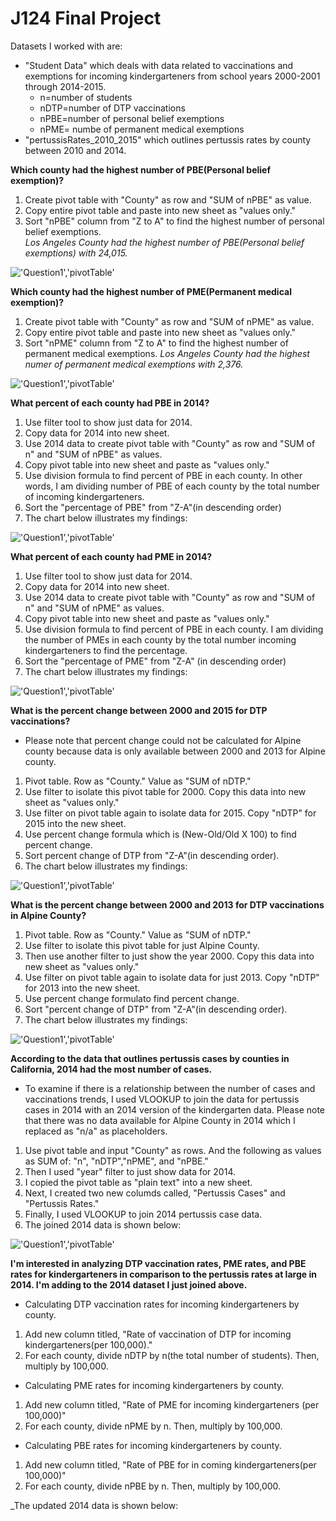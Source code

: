 # J124 Final Project

Datasets I worked with are: 
* "Student Data" which deals with data related to vaccinations and exemptions for incoming kindergarteners from school years 2000-2001 through 2014-2015.
  * n=number of students 
  * nDTP=number of DTP vaccinations
  * nPBE=number of personal belief exemptions 
  * nPME= numbe of permanent medical exemptions 
* "pertussisRates_2010_2015" which outlines pertussis rates by county between 2010 and 2014. 

**Which county had the highest number of PBE(Personal belief exemption)?**
1. Create pivot table with "County" as row and "SUM of nPBE" as value.
2. Copy entire pivot table and paste into new sheet as "values only."
3. Sort "nPBE" column from "Z to A" to find the highest number of personal belief exemptions. <br/>
_Los Angeles County had the highest number of PBE(Personal belief exemptions) with 24,015._

!['Question1','pivotTable'](/Question1.jpg)

**Which county had the highest number of PME(Permanent medical exemption)?**
1. Create pivot table with "County" as row and "SUM of nPME" as value. 
2. Copy entire pivot table and paste into new sheet as "values only."
3. Sort "nPME" column from "Z to A" to find the highest number of permanent medical exemptions.
_Los Angeles County had the highest numer of permanent medical exemptions with 2,376._

!['Question1','pivotTable'](/Question2.jpg)

**What percent of each county had PBE in 2014?**
1. Use filter tool to show just data for 2014. 
2. Copy data for 2014 into new sheet. 
3. Use 2014 data to create pivot table with "County" as row and "SUM of n" and "SUM of nPBE" as values. 
4. Copy pivot table into new sheet and paste as "values only." 
5. Use division formula to find percent of PBE in each county. In other words, I am dividing number of PBE of each county by the total number of incoming kindergarteners. 
6. Sort the "percentage of PBE" from "Z-A"(in descending order)
7. The chart below illustrates my findings: 

!['Question1','pivotTable'](/Question3.jpg)

**What percent of each county had PME in 2014?**
1. Use filter tool to show just data for 2014. 
2. Copy data for 2014 into new sheet. 
3. Use 2014 data to create pivot table with "County" as row and "SUM of n" and "SUM of nPME" as values. 
4. Copy pivot table into new sheet and paste as "values only." 
5. Use division formula to find percent of PBE in each county. I am dividing the number of PMEs in each county by the total number incoming kindergarteners to find the percentage. 
6. Sort the "percentage of PME" from "Z-A" (in descending order)
7. The chart below illustrates my findings: 

!['Question1','pivotTable'](/Question4.jpg)

**What is the percent change between 2000 and 2015 for DTP vaccinations?**
* Please note that percent change could not be calculated for Alpine county because data is only available between 2000 and 2013 for Alpine county.
1. Pivot table. Row as "County." Value as "SUM of nDTP."
2. Use filter to isolate this pivot table for 2000. Copy this data into new sheet as "values only."
3. Use filter on pivot table again to isolate data for 2015. Copy "nDTP" for 2015 into the new sheet. 
4. Use percent change formula which is (New-Old/Old X 100) to find percent change. 
5. Sort percent change of DTP from "Z-A"(in descending order). 
6. The chart below illustrates my findings:

!['Question1','pivotTable'](/Question5fixed.jpg)

**What is the percent change between 2000 and 2013 for DTP vaccinations in Alpine County?**
1. Pivot table. Row as "County." Value as "SUM of nDTP."
2. Use filter to isolate this pivot table for just Alpine County.
3. Then use another filter to just show the year 2000. Copy this data into new sheet as "values only."
4. Use filter on pivot table again to isolate data for just 2013. Copy "nDTP" for 2013 into the new sheet. 
5. Use percent change formulato find percent change. 
6. Sort "percent change of DTP" from "Z-A"(in descending order). 
7. The chart below illustrates my findings:

!['Question1','pivotTable'](/Question6.jpg)

**According to the data that outlines pertussis cases by counties in California, 2014 had the most number of cases.**
* To examine if there is a relationship between the number of cases and vaccinations trends, I used VLOOKUP to join the data for pertussis cases in 2014 with an 2014 version of the kindergarten data. Please note that there was no data available for Alpine County in 2014 which I replaced as "n/a" as placeholders.
1. Use pivot table and input "County" as rows. And the following as values as SUM of: "n", "nDTP","nPME", and "nPBE."
2. Then I used "year" filter to just show data for 2014. 
3. I copied the pivot table as "plain text" into a new sheet. 
4. Next, I created two new columds called, "Pertussis Cases" and "Pertussis Rates."
5. Finally, I used VLOOKUP to join 2014 pertussis case data. 
6. The joined 2014 data is shown below:

!['Question1','pivotTable'](/Question7.jpg)

**I'm interested in analyzing DTP vaccination rates, PME rates, and PBE rates for kindergarteners in comparison to the pertussis rates at large in 2014. I'm adding to the 2014 dataset I just joined above.**  
* Calculating DTP vaccination rates for incoming kindergarteners by county. 
1. Add new column titled, "Rate of vaccination of DTP for incoming kindergarteners(per 100,000)."
2. For each county, divide nDTP by n(the total number of students). Then, multiply by 100,000. 
* Calculating PME rates for incoming kindergarteners by county. 
1. Add new column titled, "Rate of PME for incoming kindergarteners (per 100,000)"
2. For each county, divide nPME by n. Then, multiply by 100,000.  
* Calculating PBE rates for incoming kindergarteners by county. 
1. Add new column titled, "Rate of PBE for in coming kindergarteners(per 100,000)"
2. For each county, divide nPBE by n. Then, multiply by 100,000. 

_The updated 2014 data is shown below:
